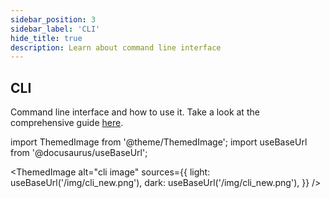 ```yaml
---
sidebar_position: 3
sidebar_label: 'CLI'
hide_title: true
description: Learn about command line interface
---
```


## CLI

Command line interface and how to use it.
Take a look at the comprehensive guide [here](/docs-cli).

import ThemedImage from '@theme/ThemedImage';
import useBaseUrl from '@docusaurus/useBaseUrl';

<ThemedImage
  alt="cli image"
  sources={{
    light: useBaseUrl('/img/cli_new.png'),
    dark: useBaseUrl('/img/cli_new.png'),
  }}
/>